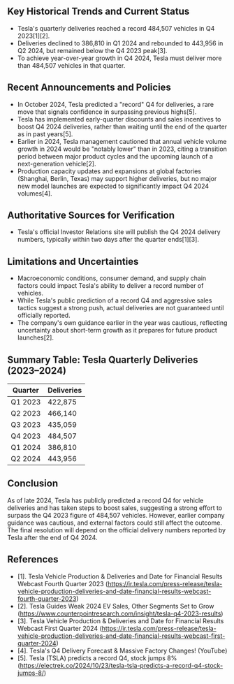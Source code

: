 ## Key Historical Trends and Current Status

- Tesla's quarterly deliveries reached a record 484,507 vehicles in Q4 2023[1][2].
- Deliveries declined to 386,810 in Q1 2024 and rebounded to 443,956 in Q2 2024, but remained below the Q4 2023 peak[3].
- To achieve year-over-year growth in Q4 2024, Tesla must deliver more than 484,507 vehicles in that quarter.

## Recent Announcements and Policies

- In October 2024, Tesla predicted a "record" Q4 for deliveries, a rare move that signals confidence in surpassing previous highs[5].
- Tesla has implemented early-quarter discounts and sales incentives to boost Q4 2024 deliveries, rather than waiting until the end of the quarter as in past years[5].
- Earlier in 2024, Tesla management cautioned that annual vehicle volume growth in 2024 would be "notably lower" than in 2023, citing a transition period between major product cycles and the upcoming launch of a next-generation vehicle[2].
- Production capacity updates and expansions at global factories (Shanghai, Berlin, Texas) may support higher deliveries, but no major new model launches are expected to significantly impact Q4 2024 volumes[4].

## Authoritative Sources for Verification

- Tesla's official Investor Relations site will publish the Q4 2024 delivery numbers, typically within two days after the quarter ends[1][3].

## Limitations and Uncertainties

- Macroeconomic conditions, consumer demand, and supply chain factors could impact Tesla's ability to deliver a record number of vehicles.
- While Tesla's public prediction of a record Q4 and aggressive sales tactics suggest a strong push, actual deliveries are not guaranteed until officially reported.
- The company's own guidance earlier in the year was cautious, reflecting uncertainty about short-term growth as it prepares for future product launches[2].

## Summary Table: Tesla Quarterly Deliveries (2023–2024)

| Quarter    | Deliveries |
|------------|------------|
| Q1 2023    | 422,875    |
| Q2 2023    | 466,140    |
| Q3 2023    | 435,059    |
| Q4 2023    | 484,507    |
| Q1 2024    | 386,810    |
| Q2 2024    | 443,956    |

## Conclusion

As of late 2024, Tesla has publicly predicted a record Q4 for vehicle deliveries and has taken steps to boost sales, suggesting a strong effort to surpass the Q4 2023 figure of 484,507 vehicles. However, earlier company guidance was cautious, and external factors could still affect the outcome. The final resolution will depend on the official delivery numbers reported by Tesla after the end of Q4 2024.

## References

- [1]. Tesla Vehicle Production & Deliveries and Date for Financial Results Webcast Fourth Quarter 2023 (https://ir.tesla.com/press-release/tesla-vehicle-production-deliveries-and-date-financial-results-webcast-fourth-quarter-2023)
- [2]. Tesla Guides Weak 2024 EV Sales, Other Segments Set to Grow (https://www.counterpointresearch.com/insight/tesla-q4-2023-results)
- [3]. Tesla Vehicle Production & Deliveries and Date for Financial Results Webcast First Quarter 2024 (https://ir.tesla.com/press-release/tesla-vehicle-production-deliveries-and-date-financial-results-webcast-first-quarter-2024)
- [4]. Tesla's Q4 Delivery Forecast & Massive Factory Changes! (YouTube)
- [5]. Tesla (TSLA) predicts a record Q4, stock jumps 8% (https://electrek.co/2024/10/23/tesla-tsla-predicts-a-record-q4-stock-jumps-8/)